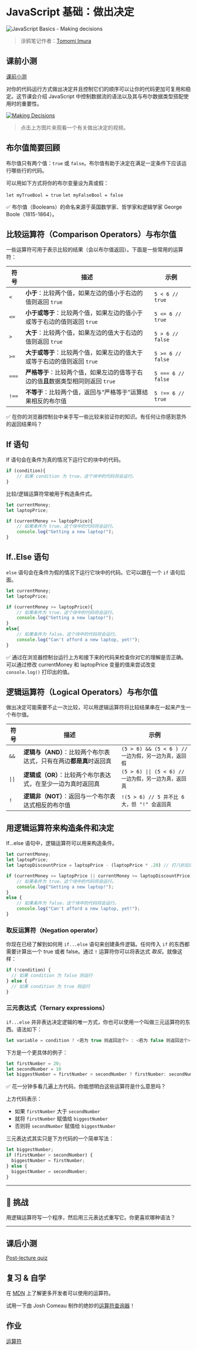 # JavaScript 基础：做出决定

![JavaScript Basics - Making decisions](/sketchnotes/webdev101-js-decisions.png)
> 涂鸦笔记作者：[Tomomi Imura](https://twitter.com/girlie_mac)

## 课前小测
[课前小测](https://ashy-river-0debb7803.1.azurestaticapps.net/quiz/11?loc=zh_cn)

对你的代码运行方式做出决定并且控制它们的顺序可以让你的代码更加可复用和稳定。这节课会介绍 JavaScript 中控制数据流的语法以及其与布尔数据类型搭配使用时的重要性。

[![Making Decisions](https://img.youtube.com/vi/SxTp8j-fMMY/0.jpg)](https://youtube.com/watch?v=SxTp8j-fMMY "做出决定")

> 点击上方图片来观看一个有关做出决定的视频。

## 布尔值简要回顾

布尔值只有两个值：`true` 或 `false`。布尔值有助于决定在满足一定条件下应该运行哪些行的代码。

可以用如下方式将你的布尔变量设为真或假：

`let myTrueBool = true`
`let myFalseBool = false`

✅ 布尔值（Booleans）的命名来源于英国数学家、哲学家和逻辑学家 George Boole（1815-1864）。

## 比较运算符（Comparison Operators）与布尔值

一些运算符可用于表示比较的结果（会以布尔值返回）。下面是一些常用的运算符：

| 符号  | 描述                                                                              | 示例               |
| ----- | --------------------------------------------------------------------------------- | ------------------ |
| `<`   | **小于**：比较两个值，如果左边的值小于右边的值则返回 `true`                       | `5 < 6 // true`    |
| `<=`  | **小于或等于**：比较两个值，如果左边的值小于或等于右边的值则返回 `true`           | `5 <= 6 // true`   |
| `>`   | **大于**：比较两个值，如果左边的值大于右边的值则返回 `true`                       | `5 > 6 // false`   |
| `>=`  | **大于或等于**：比较两个值，如果左边的值大于或等于右边的值则返回 `true`           | `5 >= 6 // false`  |
| `===` | **严格等于**：比较两个值，如果左边的值等于右边的值**且**数据类型相同则返回 `true` | `5 === 6 // false` |
| `!==` | **不等于**：比较两个值，返回与“严格等于”运算结果相反的布尔值                      | `5 !== 6 // true`  |

✅ 在你的浏览器控制台中亲手写一些比较来验证你的知识。有任何让你感到意外的返回结果吗？

## If 语句

If 语句会在条件为真的情况下运行它的块中的代码。

```javascript
if (condition){
    // 如果 condition 为 true，这个块中的代码将会运行。
}
```

比较/逻辑运算符常被用于构造条件式。

```javascript
let currentMoney;
let laptopPrice;

if (currentMoney >= laptopPrice){
    // 如果条件为 true，这个块中的代码将会运行。
    console.log("Getting a new laptop!");
}
```

## If..Else 语句

`else` 语句会在条件为假的情况下运行它块中的代码。它可以跟在一个 `if` 语句后面。

```javascript
let currentMoney;
let laptopPrice;

if (currentMoney >= laptopPrice){
    // 如果条件为 true，这个块中的代码将会运行。
    console.log("Getting a new laptop!");
}
else{
    // 如果条件为 false，这个块中的代码将会运行。
    console.log("Can't afford a new laptop, yet!");
}
```

✅ 通过在浏览器控制台运行上方和接下来的代码来检查你对它的理解是否正确。可以通过修改 currentMoney 和 laptopPrice 变量的值来尝试改变 `console.log()` 打印出的值。

## 逻辑运算符（Logical Operators）与布尔值

做出决定可能需要不止一次比较，可以用逻辑运算符将比较结果串在一起来产生一个布尔值。

| 符号   | 描述                                                                | 示例                                                   |
| ------ | ------------------------------------------------------------------- | ------------------------------------------------------ |
| `&&`   | **逻辑与（AND）**：比较两个布尔表达式，只有在两边**都是真**时返回真 | `(5 > 6) && (5 < 6 ) // 一边为假，另一边为真，返回假`  |
| `\|\|` | **逻辑或（OR）**：比较两个布尔表达式，在至少一边为真时返回真        | `(5 > 6) \|\| (5 < 6) // 一边为假，另一边为真，返回真` |
| `!`    | **逻辑非（NOT）**：返回与一个布尔表达式相反的布尔值                 | `!(5 > 6) // 5 并不比 6 大，但 "!" 会返回真`           |

## 用逻辑运算符来构造条件和决定

If...else 语句中，逻辑运算符可以用来构造条件。

```javascript
let currentMoney;
let laptopPrice;
let laptopDiscountPrice = laptopPrice - (laptopPrice * .20) // 打八折后的笔记本电脑价格

if (currentMoney >= laptopPrice || currentMoney >= laptopDiscountPrice){
    // 如果条件为 true，这个块中的代码将会运行。
    console.log("Getting a new laptop!");
}
else {
    // 如果条件为 false，这个块中的代码将会运行。
    console.log("Can't afford a new laptop, yet!");
}
```

### 取反运算符（Negation operator）

你现在已经了解到如何用 `if...else` 语句来创建条件逻辑。任何传入 `if` 的东西都需要计算出一个 true 或者 false。通过 `!` 运算符你可以将表达式 _取反_。就像这样：

```javascript
if (!condition) {
  // 如果 condition 为 false 则运行
} else {
  // 如果 condition 为 true 则运行
}
```

### 三元表达式（Ternary expressions）

`if...else` 并非表达决定逻辑的唯一方式，你也可以使用一个叫做三元运算符的东西。语法如下：

```javascript
let variable = condition ? <若为 true 则返回这个> : <若为 false 则返回这个>
```

下方是一个更具体的例子：

```javascript
let firstNumber = 20;
let secondNumber = 10
let biggestNumber = firstNumber > secondNumber ? firstNumber: secondNumber;
```

✅ 花一分钟多看几遍上方代码，你能想明白这些运算符是什么意思吗？

上方代码表示：

- 如果 `firstNumber` 大于 `secondNumber`
- 就将 `firstNumber` 赋值给 `biggestNumber`
- 否则将 `secondNumber` 赋值给 `biggestNumber`

三元表达式其实只是下方代码的一个简单写法：

```javascript
let biggestNumber;
if (firstNumber > secondNumber) {
  biggestNumber = firstNumber;
} else {
  biggestNumber = secondNumber;
}
```

---

## 🚀 挑战

用逻辑运算符写一个程序，然后用三元表达式重写它。你更喜欢哪种语法？

---
## 课后小测
[Post-lecture quiz](https://ashy-river-0debb7803.1.azurestaticapps.net/quiz/12?loc=zh_cn)

## 复习 & 自学

在 [MDN](https://developer.mozilla.org/zh-CN/docs/Web/JavaScript/Reference/Operators) 上了解更多开发者可以使用的运算符。

试用一下由 Josh Comeau 制作的绝妙的[运算符查询器](https://joshwcomeau.com/operator-lookup/)！

## 作业

[运算符](assignment.zh-cn.md)
